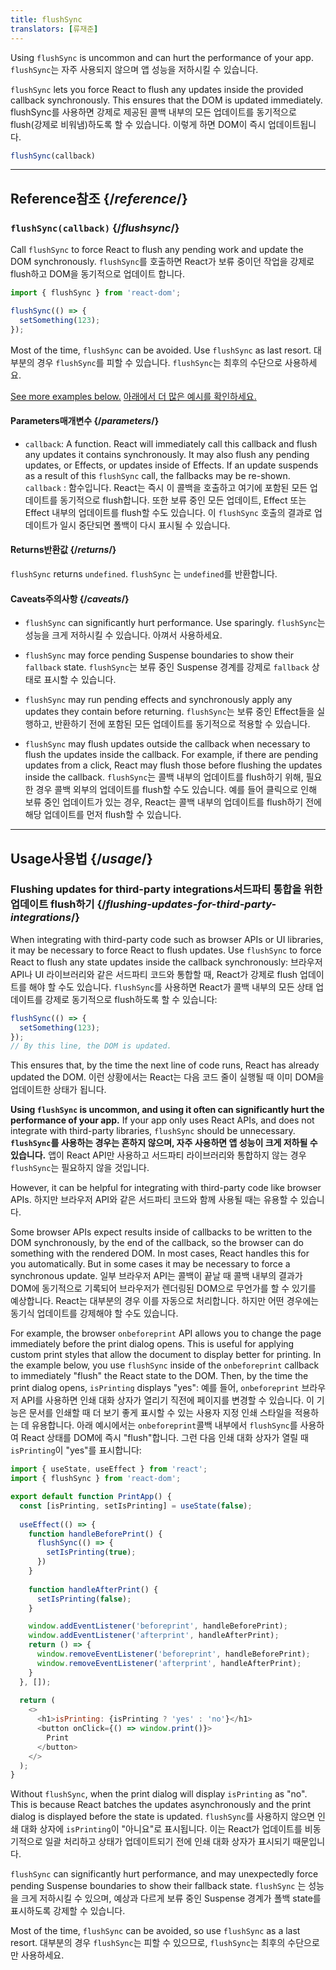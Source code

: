 ```yaml
---
title: flushSync
translators: [류재준]
---
```


<Pitfall>

Using `flushSync` is uncommon and can hurt the performance of your app.
<Trans>`flushSync`는 자주 사용되지 않으며 앱 성능을 저하시킬 수 있습니다.</Trans>

</Pitfall>

<Intro>

`flushSync` lets you force React to flush any updates inside the provided callback synchronously. This ensures that the DOM is updated immediately.
<Trans>flushSync를 사용하면 강제로 제공된 콜백 내부의 모든 업데이트를 동기적으로 flush(강제로 비워냄)하도록 할 수 있습니다. 이렇게 하면 DOM이 즉시 업데이트됩니다.</Trans>

```js
flushSync(callback)
```

</Intro>

<InlineToc />

---

## Reference<Trans>참조</Trans> {/*reference*/}

### `flushSync(callback)` {/*flushsync*/}

Call `flushSync` to force React to flush any pending work and update the DOM synchronously.
<Trans>`flushSync`를 호출하면 React가 보류 중이던 작업을 강제로 flush하고 DOM을 동기적으로 업데이트 합니다.</Trans>

```js
import { flushSync } from 'react-dom';

flushSync(() => {
  setSomething(123);
});
```

Most of the time, `flushSync` can be avoided. Use `flushSync` as last resort.
<Trans>대부분의 경우 `flushSync`를 피할 수 있습니다. `flushSync`는 최후의 수단으로 사용하세요.</Trans>

[See more examples below.](#usage)
<Trans>[아래에서 더 많은 예시를 확인하세요.](#usage)</Trans>

#### Parameters<Trans>매개변수</Trans> {/*parameters*/}

* `callback`: A function. React will immediately call this callback and flush any updates it contains synchronously. It may also flush any pending updates, or Effects, or updates inside of Effects. If an update suspends as a result of this `flushSync` call, the fallbacks may be re-shown.
<Trans outdent>`callback` : 함수입니다. React는 즉시 이 콜백을 호출하고 여기에 포함된 모든 업데이트를 동기적으로 flush합니다. 또한 보류 중인 모든 업데이트, Effect 또는 Effect 내부의 업데이트를 flush할 수도 있습니다. 이 `flushSync` 호출의 결과로 업데이트가 일시 중단되면 폴백이 다시 표시될 수 있습니다.</Trans>

#### Returns<Trans>반환값</Trans> {/*returns*/}

`flushSync` returns `undefined`.
<Trans>`flushSync` 는 `undefined`를 반환합니다.</Trans>

#### Caveats<Trans>주의사항</Trans> {/*caveats*/}

* `flushSync` can significantly hurt performance. Use sparingly.
<Trans>`flushSync`는 성능을 크게 저하시킬 수 있습니다. 아껴서 사용하세요.</Trans>

* `flushSync` may force pending Suspense boundaries to show their `fallback` state.
<Trans>`flushSync`는 보류 중인 Suspense 경계를 강제로 `fallback` 상태로 표시할 수 있습니다.</Trans>

* `flushSync` may run pending effects and synchronously apply any updates they contain before returning.
<Trans>`flushSync`는 보류 중인 Effect들을 실행하고, 반환하기 전에 포함된 모든 업데이트를 동기적으로 적용할 수 있습니다.</Trans>

* `flushSync` may flush updates outside the callback when necessary to flush the updates inside the callback. For example, if there are pending updates from a click, React may flush those before flushing the updates inside the callback.
<Trans>`flushSync`는 콜백 내부의 업데이트를 flush하기 위해, 필요한 경우 콜백 외부의 업데이트를 flush할 수도 있습니다. 예를 들어 클릭으로 인해 보류 중인 업데이트가 있는 경우, React는 콜백 내부의 업데이트를 flush하기 전에 해당 업데이트를 먼저 flush할 수 있습니다.</Trans>

---

## Usage<Trans>사용법</Trans> {/*usage*/}

### Flushing updates for third-party integrations<Trans>서드파티 통합을 위한 업데이트 flush하기</Trans> {/*flushing-updates-for-third-party-integrations*/}

When integrating with third-party code such as browser APIs or UI libraries, it may be necessary to force React to flush updates. Use `flushSync` to force React to flush any <CodeStep step={1}>state updates</CodeStep> inside the callback synchronously:
<Trans>브라우저 API나 UI 라이브러리와 같은 서드파티 코드와 통합할 때, React가 강제로 flush 업데이트를 해야 할 수도 있습니다. `flushSync`를 사용하면 React가 콜백 내부의 <CodeStep step={1}>모든 상태 업데이트</CodeStep>를 강제로 동기적으로 flush하도록 할 수 있습니다:</Trans>

```js [[1, 2, "setSomething(123)"]]
flushSync(() => {
  setSomething(123);
});
// By this line, the DOM is updated.
```

This ensures that, by the time the next line of code runs, React has already updated the DOM.
<Trans>이런 상황에서는 React는 다음 코드 줄이 실행될 때 이미 DOM을 업데이트한 상태가 됩니다.</Trans>

**Using `flushSync` is uncommon, and using it often can significantly hurt the performance of your app.** If your app only uses React APIs, and does not integrate with third-party libraries, `flushSync` should be unnecessary.
<Trans>**`flushSync`를 사용하는 경우는 흔하지 않으며, 자주 사용하면 앱 성능이 크게 저하될 수 있습니다.** 앱이 React API만 사용하고 서드파티 라이브러리와 통합하지 않는 경우 `flushSync`는 필요하지 않을 것입니다.</Trans>

However, it can be helpful for integrating with third-party code like browser APIs.
<Trans>하지만 브라우저 API와 같은 서드파티 코드와 함께 사용될 때는 유용할 수 있습니다.</Trans>

Some browser APIs expect results inside of callbacks to be written to the DOM synchronously, by the end of the callback, so the browser can do something with the rendered DOM. In most cases, React handles this for you automatically. But in some cases it may be necessary to force a synchronous update.
<Trans>일부 브라우저 API는 콜백이 끝날 때 콜백 내부의 결과가 DOM에 동기적으로 기록되어 브라우저가 렌더링된 DOM으로 무언가를 할 수 있기를 예상합니다. React는 대부분의 경우 이를 자동으로 처리합니다. 하지만 어떤 경우에는 동기식 업데이트를 강제해야 할 수도 있습니다.</Trans>

For example, the browser `onbeforeprint` API allows you to change the page immediately before the print dialog opens. This is useful for applying custom print styles that allow the document to display better for printing. In the example below, you use `flushSync` inside of the `onbeforeprint` callback to immediately "flush" the React state to the DOM. Then, by the time the print dialog opens, `isPrinting` displays "yes":
<Trans>예를 들어, `onbeforeprint` 브라우저 API를 사용하면 인쇄 대화 상자가 열리기 직전에 페이지를 변경할 수 있습니다. 이 기능은 문서를 인쇄할 때 더 보기 좋게 표시할 수 있는 사용자 지정 인쇄 스타일을 적용하는 데 유용합니다. 아래 예시에서는 `onbeforeprint`콜백 내부에서 `flushSync`를 사용하여 React 상태를 DOM에 즉시 "flush"합니다. 그런 다음 인쇄 대화 상자가 열릴 때 `isPrinting`이 "yes"를 표시합니다:</Trans>

<Sandpack>

```js App.js active
import { useState, useEffect } from 'react';
import { flushSync } from 'react-dom';

export default function PrintApp() {
  const [isPrinting, setIsPrinting] = useState(false);
  
  useEffect(() => {
    function handleBeforePrint() {
      flushSync(() => {
        setIsPrinting(true);
      })
    }
    
    function handleAfterPrint() {
      setIsPrinting(false);
    }

    window.addEventListener('beforeprint', handleBeforePrint);
    window.addEventListener('afterprint', handleAfterPrint);
    return () => {
      window.removeEventListener('beforeprint', handleBeforePrint);
      window.removeEventListener('afterprint', handleAfterPrint);
    }
  }, []);
  
  return (
    <>
      <h1>isPrinting: {isPrinting ? 'yes' : 'no'}</h1>
      <button onClick={() => window.print()}>
        Print
      </button>
    </>
  );
}
```

</Sandpack>

Without `flushSync`, when the print dialog will display `isPrinting` as "no". This is because React batches the updates asynchronously and the print dialog is displayed before the state is updated.
<Trans>`flushSync`를 사용하지 않으면 인쇄 대화 상자에 `isPrinting`이 "아니요"로 표시됩니다. 이는 React가 업데이트를 비동기적으로 일괄 처리하고 상태가 업데이트되기 전에 인쇄 대화 상자가 표시되기 때문입니다.</Trans>

<Pitfall>

`flushSync` can significantly hurt performance, and may unexpectedly force pending Suspense boundaries to show their fallback state.
<Trans>`flushSync` 는 성능을 크게 저하시킬 수 있으며, 예상과 다르게 보류 중인 Suspense 경계가 폴백 state를 표시하도록 강제할 수 있습니다.</Trans>

Most of the time, `flushSync` can be avoided, so use `flushSync` as a last resort.
<Trans>대부분의 경우 `flushSync`는 피할 수 있으므로, `flushSync`는 최후의 수단으로만 사용하세요.</Trans>

</Pitfall>
